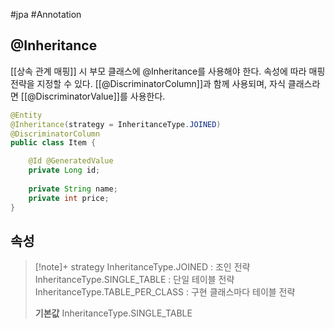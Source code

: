 #jpa #Annotation 

## @Inheritance
[[상속 관계 매핑]] 시 부모 클래스에 @Inheritance를 사용해야 한다. 속성에 따라 매핑 전략을 지정할 수 있다. [[@DiscriminatorColumn]]과 함께 사용되며, 자식 클래스라면 [[@DiscriminatorValue]]를 사용한다.

```java
@Entity
@Inheritance(strategy = InheritanceType.JOINED)
@DiscriminatorColumn
public class Item {

    @Id @GeneratedValue
    private Long id;
    
    private String name;
    private int price;
}   
```

## 속성
> [!note]+ strategy
> InheritanceType.JOINED : 조인 전략
> InheritanceType.SINGLE_TABLE : 단일 테이블 전략
> InheritanceType.TABLE_PER_CLASS : 구현 클래스마다 테이블 전략
> 
> **기본값**
> InheritanceType.SINGLE_TABLE
> 